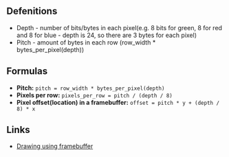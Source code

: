 ## Defenitions
* Depth - number of bits/bytes in each pixel(e.g. 8 bits for green, 8 for red and 8 for blue - depth is 24, so there are 3 bytes for each pixel)
* Pitch - amount of bytes in each row (row_width * bytes_per_pixel(depth))

## Formulas
* **Pitch:** `pitch = row_width * bytes_per_pixel(depth)`
* **Pixels per row:** `pixels_per_row = pitch / (depth / 8)`
* **Pixel offset(location) in a framebuffer:** `offset = pitch * y + (depth / 8) * x`

## Links
- [Drawing using framebuffer](https://wiki.osdev.org/Drawing_In_Protected_Mode)